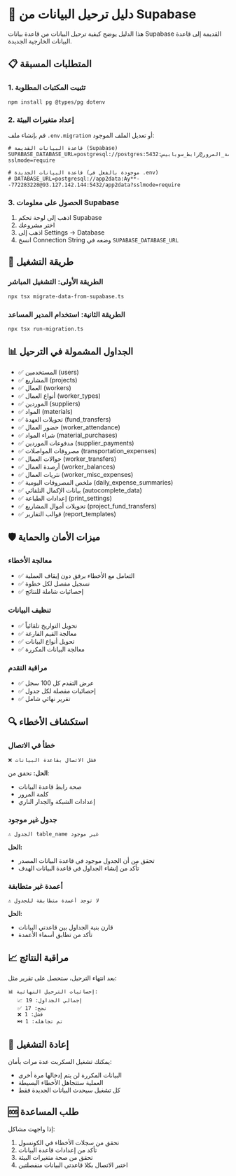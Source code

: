 
# 🚀 دليل ترحيل البيانات من Supabase

هذا الدليل يوضح كيفية ترحيل البيانات من قاعدة بيانات Supabase القديمة إلى قاعدة البيانات الخارجية الجديدة.

## 📋 المتطلبات المسبقة

### 1. تثبيت المكتبات المطلوبة
```bash
npm install pg @types/pg dotenv
```

### 2. إعداد متغيرات البيئة
قم بإنشاء ملف `.env.migration` أو تعديل الملف الموجود:

```env
# قاعدة البيانات القديمة (Supabase)
SUPABASE_DATABASE_URL=postgresql://postgres:كلمة_المرور@رابط_سوبابيس:5432/postgres?sslmode=require

# قاعدة البيانات الجديدة (موجودة بالفعل في .env)
# DATABASE_URL=postgresql://app2data:Ay**--772283228@93.127.142.144:5432/app2data?sslmode=require
```

### 3. الحصول على معلومات Supabase
1. اذهب إلى لوحة تحكم Supabase
2. اختر مشروعك
3. اذهب إلى Settings → Database
4. انسخ Connection String وضعه في `SUPABASE_DATABASE_URL`

## 🔧 طريقة التشغيل

### الطريقة الأولى: التشغيل المباشر
```bash
npx tsx migrate-data-from-supabase.ts
```

### الطريقة الثانية: استخدام المدير المساعد
```bash
npx tsx run-migration.ts
```

## 📊 الجداول المشمولة في الترحيل

- ✅ المستخدمين (users)
- ✅ المشاريع (projects)
- ✅ العمال (workers)
- ✅ أنواع العمال (worker_types)
- ✅ الموردين (suppliers)
- ✅ المواد (materials)
- ✅ تحويلات العهدة (fund_transfers)
- ✅ حضور العمال (worker_attendance)
- ✅ شراء المواد (material_purchases)
- ✅ مدفوعات الموردين (supplier_payments)
- ✅ مصروفات المواصلات (transportation_expenses)
- ✅ حوالات العمال (worker_transfers)
- ✅ أرصدة العمال (worker_balances)
- ✅ نثريات العمال (worker_misc_expenses)
- ✅ ملخص المصروفات اليومية (daily_expense_summaries)
- ✅ بيانات الإكمال التلقائي (autocomplete_data)
- ✅ إعدادات الطباعة (print_settings)
- ✅ تحويلات أموال المشاريع (project_fund_transfers)
- ✅ قوالب التقارير (report_templates)

## 🛡️ ميزات الأمان والحماية

### معالجة الأخطاء
- ✅ التعامل مع الأخطاء برفق دون إيقاف العملية
- ✅ تسجيل مفصل لكل خطوة
- ✅ إحصائيات شاملة للنتائج

### تنظيف البيانات
- ✅ تحويل التواريخ تلقائياً
- ✅ معالجة القيم الفارغة
- ✅ تحويل أنواع البيانات
- ✅ معالجة البيانات المكررة

### مراقبة التقدم
- ✅ عرض التقدم كل 100 سجل
- ✅ إحصائيات مفصلة لكل جدول
- ✅ تقرير نهائي شامل

## 🔍 استكشاف الأخطاء

### خطأ في الاتصال
```
❌ فشل الاتصال بقاعدة البيانات
```
**الحل:** تحقق من:
- صحة رابط قاعدة البيانات
- كلمة المرور
- إعدادات الشبكة والجدار الناري

### جدول غير موجود
```
⚠️ الجدول table_name غير موجود
```
**الحل:** 
- تحقق من أن الجدول موجود في قاعدة البيانات المصدر
- تأكد من إنشاء الجداول في قاعدة البيانات الهدف

### أعمدة غير متطابقة
```
⚠️ لا توجد أعمدة متطابقة للجدول
```
**الحل:**
- قارن بنية الجداول بين قاعدتي البيانات
- تأكد من تطابق أسماء الأعمدة

## 📈 مراقبة النتائج

بعد انتهاء الترحيل، ستحصل على تقرير مثل:
```
📊 إحصائيات الترحيل النهائية:
   📈 إجمالي الجداول: 19
   ✅ نجح: 17
   ❌ فشل: 1
   ⏭️ تم تجاهله: 1
```

## 🔄 إعادة التشغيل

يمكنك تشغيل السكربت عدة مرات بأمان:
- البيانات المكررة لن يتم إدخالها مرة أخرى
- العملية ستتجاهل الأخطاء البسيطة
- كل تشغيل سيحدث البيانات الجديدة فقط

## 🆘 طلب المساعدة

إذا واجهت مشاكل:
1. تحقق من سجلات الأخطاء في الكونسول
2. تأكد من إعدادات قاعدة البيانات
3. تحقق من صحة متغيرات البيئة
4. اختبر الاتصال بكلا قاعدتي البيانات منفصلتين
